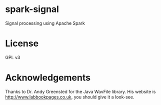 # spark-signal
Signal processing using Apache Spark

# License
GPL v3

# Acknowledgements
Thanks to Dr. Andy Greensted for the Java WavFile library. His website is http://www.labbookpages.co.uk, you should give it a look-see.

